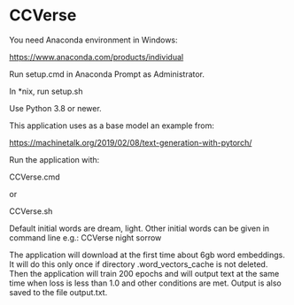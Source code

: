 # CCVerse

You need Anaconda environment in Windows:

https://www.anaconda.com/products/individual

Run setup.cmd in Anaconda Prompt as Administrator.

In \*nix, run
setup.sh

Use Python 3.8 or newer.

This application uses as a base model an example from:

https://machinetalk.org/2019/02/08/text-generation-with-pytorch/

Run the application with:

CCVerse.cmd

or

CCVerse.sh

Default initial words are dream, light.
Other initial words can be given in command line e.g.:
CCVerse night sorrow

The application will download at the first time about 6gb word embeddings.
It will do this only once if directory .word_vectors_cache is not deleted.
Then the application will train 200 epochs and will output text at the same time
when loss is less than 1.0 and other conditions are met.
Output is also saved to the file output.txt.
